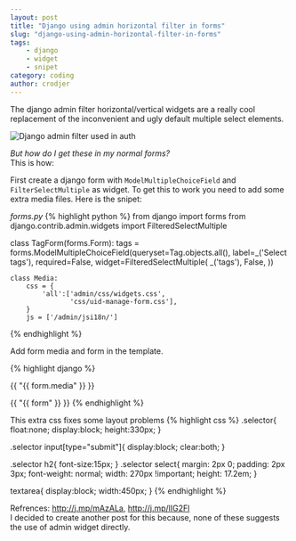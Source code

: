 ```yaml
---
layout: post
title: "Django using admin horizontal filter in forms"
slug: "django-using-admin-horizontal-filter-in-forms"
tags:
    - django
    - widget
    - snipet
category: coding
author: crodjer
---
```


The django admin filter horizontal/vertical widgets are a really cool
replacement of the inconvenient and ugly default multiple select elements.

![Django admin filter used in auth](http://i1105.photobucket.com/albums/h356/crodjer/Blog%20Posts/Selection_010.png)

*But how do I get these in my normal forms?*  
This is how:

First create a django form with `ModelMultipleChoiceField` and `FilterSelectMultiple`
as widget. To get this to work you need to add some extra media files. Here
is the snipet:

*forms.py*
{% highlight python %}
from django import forms
from django.contrib.admin.widgets import FilteredSelectMultiple

class TagForm(forms.Form):
    tags = forms.ModelMultipleChoiceField(queryset=Tag.objects.all(),
                                          label=_('Select tags'),
                                          required=False,
                                          widget=FilteredSelectMultiple(
                                                    _('tags'),
                                                    False,
                                                 ))

    class Media:
        css = {
            'all':['admin/css/widgets.css',
                   'css/uid-manage-form.css'],
        }
        js = ['/admin/jsi18n/']

{% endhighlight %}

Add form media and form in the template.

{% highlight django %}
<!--HEAD -->
{{ "{{ form.media" }} }}
<!--BODY-->
{{ "{{ form" }} }}
{% endhighlight %}

This extra css fixes some layout problems
{% highlight css %}
.selector{
    float:none;
    display:block;
    height:330px;
}

.selector input[type="submit"]{
    display:block;
    clear:both;
}

.selector h2{
    font-size:15px;
}
.selector  select{
    margin: 2px 0;
    padding: 2px 3px;
    font-weight: normal;
    width: 270px !important;
    height: 17.2em;
}

textarea{
    display:block;
    width:450px;
}
{% endhighlight %}

Refrences: <http://j.mp/mAzALa>, <http://j.mp/lIG2Fl>  
I decided to create another post for this because, none of these suggests
the use of admin widget directly.
